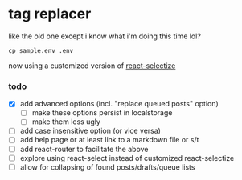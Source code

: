 # tag replacer

like the old one except i know what i'm doing this time lol?

`cp sample.env .env`


now using a customized version of [react-selectize](https://github.com/furqanZafar/react-selectize)


### todo
- [x] add advanced options (incl. "replace queued posts" option)
  - [ ] make these options persist in localstorage
  - [ ] make them less ugly
- [ ] add case insensitive option (or vice versa)
- [ ] add help page or at least link to a markdown file or s/t
- [ ] add react-router to facilitate the above
- [ ] explore using react-select instead of customized react-selectize
- [ ] allow for collapsing of found posts/drafts/queue lists
